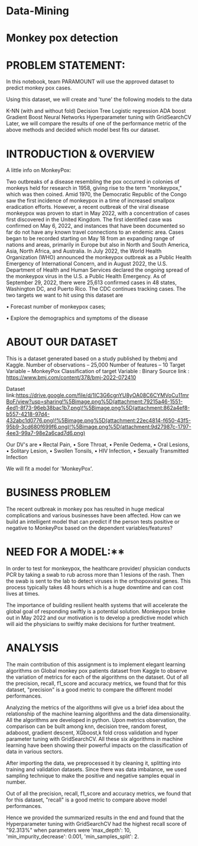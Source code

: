 # **Data-Mining**
# **Monkey pox detection**

# **PROBLEM STATEMENT:**

In this notebook, team PARAMOUNT will use the approved dataset to predict monkey pox cases.

Using this dataset, we will create and 'tune' the following models to the data

K-NN (with and without fold)
Decision Tree
Logistic regression
ADA boost
Gradient Boost
Neural Networks
Hyperparameter tuning with GridSearchCV
Later, we will compare the results of one of the performance metric of the above methods and decided which model best fits our dataset.

# **INTRODUCTION & OVERVIEW**

A little info on MonkeyPox:

Two outbreaks of a disease resembling the pox occurred in colonies of monkeys held for research in 1958, giving rise to the term "monkeypox," which was then coined. Amid 1970, the Democratic Republic of the Congo saw the first incidence of monkeypox in a time of increased smallpox eradication efforts. However, a recent outbreak of the viral disease monkeypox was proven to start in May 2022, with a concentration of cases first discovered in the United Kingdom. The first identified case was confirmed on May 6, 2022, and instances that have been documented so far do not have any known travel connections to an endemic area. Cases began to be recorded starting on May 18 from an expanding range of nations and areas, primarily in Europe but also in North and South America, Asia, North Africa, and Australia. In July 2022, the World Health Organization (WHO) announced the monkeypox outbreak as a Public Health Emergency of International Concern, and in August 2022, the U.S. Department of Health and Human Services declared the ongoing spread of the monkeypox virus in the U.S. a Public Health Emergency. As of September 29, 2022, there were 25,613 confirmed cases in 48 states, Washington DC, and Puerto Rico. The CDC continues tracking cases.
The two targets we want to hit using this dataset are

• Forecast number of monkeypox cases;

• Explore the demographics and symptoms of the disease

# **ABOUT OUR DATASET**

This is a dataset generated based on a study published by thebmj and Kaggle. Number of observations – 25,000 Number of features – 10 Target Variable – MonkeyPox Classification of target Variable : Binary
Source link : https://www.bmj.com/content/378/bmj-2022-072410

Dataset link:https://drive.google.com/file/d/1IC3G6cgnYU8yOA08C6CYMVoCu11mrBoF/view?usp=sharing!%5Bimage.png%5D(attachment:79215a46-1551-4ed1-8f73-96eb38bac1b7.png)!%5Bimage.png%5D(attachment:862a4ef8-b557-4218-97d4-432abc1d0776.png)!%5Bimage.png%5D(attachment:22ec4814-f650-43f5-95b9-3cd680f699f6.png)!%5Bimage.png%5D(attachment:9d27987c-1797-4ee3-99a7-98e2a6cad7d6.png)

Our DV's are • Rectal Pain,
• Sore Throat,
• Penile Oedema,
• Oral Lesions,
• Solitary Lesion,
• Swollen Tonsils,
• HIV Infection,
• Sexually Transmitted Infection

We will fit a model for 'MonkeyPox'.

# **BUSINESS PROBLEM**
The recent outbreak in monkey pox has resulted in huge medical complications and various businesses have been affected.
How can we build an intelligent model that can predict if the person tests positive or negative to MonkeyPox based on the dependent variables/features?

# **NEED FOR A MODEL:****
In order to test for monkeypox, the healthcare provider/ physician conducts PCR by taking a swab to rub across more than 1 lesions of the rash. Then the swab is sent to the lab to detect viruses in the orthopoxviral genes. This process typically takes 48 hours which is a huge downtime and can cost lives at times.

The importance of building resilient health systems that will accelerate the global goal of responding swiftly is a potential solution. Monkeypox broke out in May 2022 and our motivation is to develop a predictive model which will aid the physicians to swiftly make decisions for further treatment.

# **ANALYSIS**

The main contribution of this assignment is to implement elegant learning algorithms on Global monkey pox patients dataset from Kaggle to observe the variation of metrics for each of the algorithms on the dataset. Out of all the precision, recall, f1_score and accuracy metrics, we found that for this dataset, "precision" is a good metric to compare the different model performances.

Analyzing the metrics of the algorithms will give us a brief idea about the relationship of the machine learning algorithms and the data dimensionality. All the algorithms are developed in python. Upon metrics observation, the comparison can be built among knn, decision tree, random forest, adaboost, gradient descent, XGboost,k fold cross validation and hyper parameter tuning with GridSearchCV. All these six algorithms in machine learning have been showing their powerful impacts on the classification of data in various sectors.

After importing the data, we preprocessed it by cleaning it, splitting into training and validation datasets. Since there was data imbalance, we used sampling technique to make the positive and negative samples equal in number.

Out of all the precision, recall, f1_score and accuracy metrics, we found that for this dataset, "recall" is a good metric to compare above model performances.

Hence we provided the summarized results in the end and found that the Hyperparameter tuning with GridSearchCV had the highest recall score of "92.313%" when parameters were 'max_depth': 10, 'min_impurity_decrease': 0.001, 'min_samples_split': 2.
